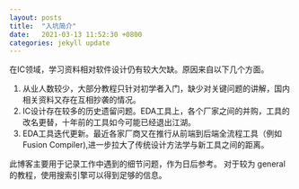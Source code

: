 ```yaml
---
layout: posts
title:  "入坑简介"
date:   2021-03-13 11:52:30 +0800
categories: jekyll update
---
```


在IC领域，学习资料相对软件设计仍有较大欠缺。原因来自以下几个方面。

1. 从业人数较少，大部分教程只针对初学者入门，缺少对关键问题的讲解，国内相关资料又存在互相抄袭的情况。
2. IC设计存在较多的历史遗留问题。EDA工具上，各个厂家之间的并购，工具的改名更替，十年前的工具如今可能已经退出江湖。
3. EDA工具迭代更新。最近各家厂商又在推行从前端到后端全流程工具（例如Fusion Compiler),进一步拉大了传统设计方法学与新工具之间的距离。

此博客主要用于记录工作中遇到的细节问题，作为日后参考。
对于较为 general 的教程，使用搜索引擎可以得到足够的信息。

